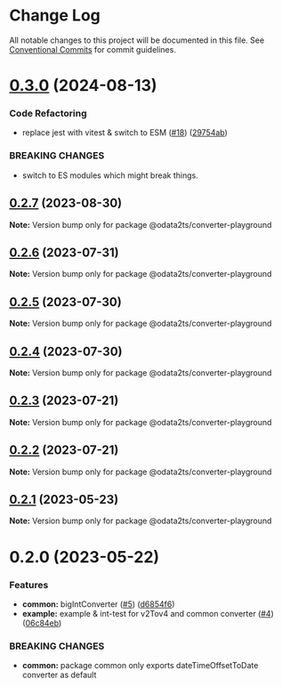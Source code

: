 # Change Log

All notable changes to this project will be documented in this file.
See [Conventional Commits](https://conventionalcommits.org) for commit guidelines.

# [0.3.0](https://github.com/odata2ts/converter/compare/@odata2ts/converter-playground@0.2.7...@odata2ts/converter-playground@0.3.0) (2024-08-13)


### Code Refactoring

* replace jest with vitest & switch to ESM ([#18](https://github.com/odata2ts/converter/issues/18)) ([29754ab](https://github.com/odata2ts/converter/commit/29754abec8617cfe45f647ffbf91e92586b79ee9))


### BREAKING CHANGES

* switch to ES modules which might break things.






## [0.2.7](https://github.com/odata2ts/converter/compare/@odata2ts/converter-playground@0.2.6...@odata2ts/converter-playground@0.2.7) (2023-08-30)

**Note:** Version bump only for package @odata2ts/converter-playground






## [0.2.6](https://github.com/odata2ts/converter/compare/@odata2ts/converter-playground@0.2.5...@odata2ts/converter-playground@0.2.6) (2023-07-31)

**Note:** Version bump only for package @odata2ts/converter-playground





## [0.2.5](https://github.com/odata2ts/converter/compare/@odata2ts/converter-playground@0.2.4...@odata2ts/converter-playground@0.2.5) (2023-07-30)

**Note:** Version bump only for package @odata2ts/converter-playground





## [0.2.4](https://github.com/odata2ts/converter/compare/@odata2ts/converter-playground@0.2.3...@odata2ts/converter-playground@0.2.4) (2023-07-30)

**Note:** Version bump only for package @odata2ts/converter-playground





## [0.2.3](https://github.com/odata2ts/converter/compare/@odata2ts/converter-playground@0.2.2...@odata2ts/converter-playground@0.2.3) (2023-07-21)

**Note:** Version bump only for package @odata2ts/converter-playground





## [0.2.2](https://github.com/odata2ts/converter/compare/@odata2ts/converter-playground@0.2.1...@odata2ts/converter-playground@0.2.2) (2023-07-21)

**Note:** Version bump only for package @odata2ts/converter-playground





## [0.2.1](https://github.com/odata2ts/converter/compare/@odata2ts/converter-playground@0.2.0...@odata2ts/converter-playground@0.2.1) (2023-05-23)

**Note:** Version bump only for package @odata2ts/converter-playground





# 0.2.0 (2023-05-22)


### Features

* **common:** bigIntConverter ([#5](https://github.com/odata2ts/converter/issues/5)) ([d6854f6](https://github.com/odata2ts/converter/commit/d6854f6c1081fd0f2ad60e6f7f53e7b9c0bdeec3))
* **example:** example & int-test for v2Tov4 and common converter ([#4](https://github.com/odata2ts/converter/issues/4)) ([06c84eb](https://github.com/odata2ts/converter/commit/06c84ebed5c82d305f2472e7ac90880425ed17c0))


### BREAKING CHANGES

* **common:** package common only exports dateTimeOffsetToDate converter as default
